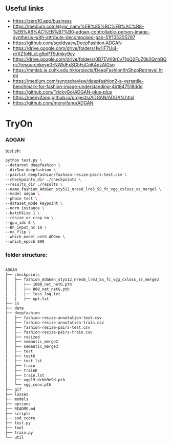 ## Useful links
- https://zero10.app/business
- https://medium.com/@yw_nam/%EB%85%BC%EB%AC%B8-%EB%A6%AC%EB%B7%B0-adgan-controllable-person-image-synthesis-with-attribute-decomposed-gan-51f105305297
- https://github.com/sgoldyaev/DeepFashion.ADGAN
- https://drive.google.com/drive/folders/1w1iF7UuI-drXZ1pNLcLg9pPT9Jmky9cy
- https://drive.google.com/drive/folders/0B7EVK8r0v71pQ2FuZ0k0QnhBQnc?resourcekey=0-NWldFxSChFuCpK4nzAIGsg
- https://mmlab.ie.cuhk.edu.hk/projects/DeepFashion/InShopRetrieval.html
- https://medium.com/syncedreview/deepfashion2-a-versatile-benchmark-for-fashion-image-understanding-4b1847518ddd
- https://github.com/TrickyGo/ADGAN-plus-plus
- https://menyifang.github.io/projects/ADGAN/ADGAN.html
- https://github.com/menyifang/ADGAN
# TryOn


### ADGAN
test.sh:
```bash
python test.py \
--dataroot deepfashion \
--dirSem deepfashion \
--pairLst deepfashion/fashion-resize-pairs-test.csv \
--checkpoints_dir ./checkpoints \
--results_dir ./results \
--name fashion_AdaGen_sty512_nres8_lre3_SS_fc_vgg_cxloss_ss_merge3 \
--model adgan \
--phase test \
--dataset_mode keypoint \
--norm instance \
--batchSize 1 \
--resize_or_crop no \
--gpu_ids 0 \
--BP_input_nc 18 \
--no_flip \
--which_model_netG ADGen \
--which_epoch 800 
```

### folder structure:
```bash

ADGAN
├── checkpoints
│   ├── fashion_AdaGen_sty512_nres8_lre3_SS_fc_vgg_cxloss_ss_merge3
│   │   ├── 1000_net_netG.pth
│   │   ├── 800_net_netG.pth
│   │   ├── loss_log.txt
│   │   ├── opt.txt
├── cx
├── data
├── deepfashion
│   ├── fashion-resize-annotation-test.csv
│   ├── fashion-resize-annotation-train.csv
│   ├── fashion-resize-pairs-test.csv
│   ├── fashion-resize-pairs-train.csv
│   ├── resized
│   ├── semantic_merge2
│   ├── semantic_merge3
│   ├── test
│   ├── testK
│   ├── test.lst
│   ├── train
│   ├── trainK
│   ├── train.lst
│   ├── vgg19-dcbb9e9d.pth
│   └── vgg_conv.pth
├── gif
├── losses
├── models
├── options
├── README.md
├── scripts
├── ssd_score
├── test.py
├── tool
├── train.py
└── util
```